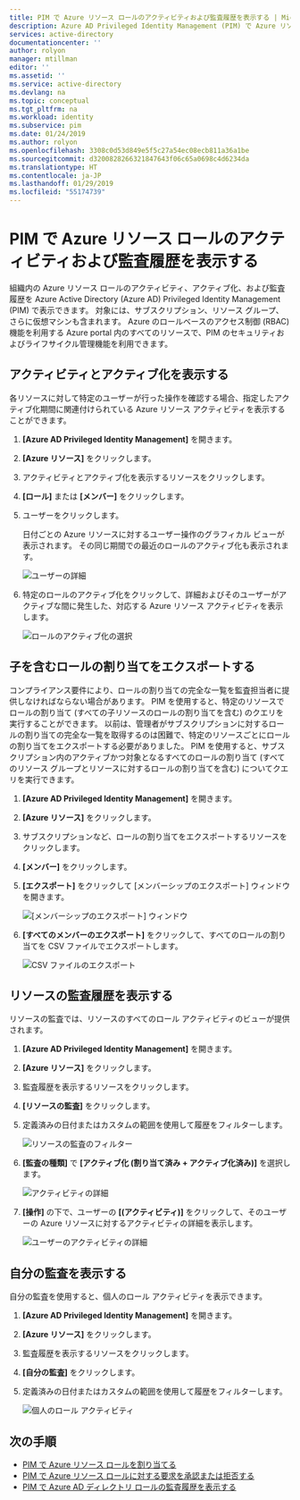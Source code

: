 ```yaml
---
title: PIM で Azure リソース ロールのアクティビティおよび監査履歴を表示する | Microsoft Docs
description: Azure AD Privileged Identity Management (PIM) で Azure リソース ロールのアクティビティおよび監査履歴を表示します。
services: active-directory
documentationcenter: ''
author: rolyon
manager: mtillman
editor: ''
ms.assetid: ''
ms.service: active-directory
ms.devlang: na
ms.topic: conceptual
ms.tgt_pltfrm: na
ms.workload: identity
ms.subservice: pim
ms.date: 01/24/2019
ms.author: rolyon
ms.openlocfilehash: 3308c0d53d849e5f5c27a54ec08ecb811a36a1be
ms.sourcegitcommit: d3200828266321847643f06c65a0698c4d6234da
ms.translationtype: HT
ms.contentlocale: ja-JP
ms.lasthandoff: 01/29/2019
ms.locfileid: "55174739"
---
```

# <a name="view-activity-and-audit-history-for-azure-resource-roles-in-pim"></a>PIM で Azure リソース ロールのアクティビティおよび監査履歴を表示する

組織内の Azure リソース ロールのアクティビティ、アクティブ化、および監査履歴を Azure Active Directory (Azure AD) Privileged Identity Management (PIM) で表示できます。 対象には、サブスクリプション、リソース グループ、さらに仮想マシンも含まれます。 Azure のロールベースのアクセス制御 (RBAC) 機能を利用する Azure portal 内のすべてのリソースで、PIM のセキュリティおよびライフサイクル管理機能を利用できます。

## <a name="view-activity-and-activations"></a>アクティビティとアクティブ化を表示する

各リソースに対して特定のユーザーが行った操作を確認する場合、指定したアクティブ化期間に関連付けられている Azure リソース アクティビティを表示することができます。

1. **[Azure AD Privileged Identity Management]** を開きます。

1. **[Azure リソース]** をクリックします。

1. アクティビティとアクティブ化を表示するリソースをクリックします。

1. **[ロール]** または **[メンバー]** をクリックします。

1. ユーザーをクリックします。

    日付ごとの Azure リソースに対するユーザー操作のグラフィカル ビューが表示されます。 その同じ期間での最近のロールのアクティブ化も表示されます。

    ![ユーザーの詳細](media/azure-pim-resource-rbac/rbac-user-details.png)

1. 特定のロールのアクティブ化をクリックして、詳細およびそのユーザーがアクティブな間に発生した、対応する Azure リソース アクティビティを表示します。

    ![ロールのアクティブ化の選択](media/azure-pim-resource-rbac/rbac-user-resource-activity.png)

## <a name="export-role-assignments-with-children"></a>子を含むロールの割り当てをエクスポートする

コンプライアンス要件により、ロールの割り当ての完全な一覧を監査担当者に提供しなければならない場合があります。 PIM を使用すると、特定のリソースでロールの割り当て (すべての子リソースのロールの割り当てを含む) のクエリを実行することができます。 以前は、管理者がサブスクリプションに対するロールの割り当ての完全な一覧を取得するのは困難で、特定のリソースごとにロールの割り当てをエクスポートする必要がありました。 PIM を使用すると、サブスクリプション内のアクティブかつ対象となるすべてのロールの割り当て (すべてのリソース グループとリソースに対するロールの割り当てを含む) についてクエリを実行できます。

1. **[Azure AD Privileged Identity Management]** を開きます。

1. **[Azure リソース]** をクリックします。

1. サブスクリプションなど、ロールの割り当てをエクスポートするリソースをクリックします。

1. **[メンバー]** をクリックします。

1. **[エクスポート]** をクリックして [メンバーシップのエクスポート] ウィンドウを開きます。

    ![[メンバーシップのエクスポート] ウィンドウ](media/azure-pim-resource-rbac/export-membership.png)

1. **[すべてのメンバーのエクスポート]** をクリックして、すべてのロールの割り当てを CSV ファイルでエクスポートします。

    ![CSV ファイルのエクスポート](media/azure-pim-resource-rbac/export-csv.png)

## <a name="view-resource-audit-history"></a>リソースの監査履歴を表示する

リソースの監査では、リソースのすべてのロール アクティビティのビューが提供されます。

1. **[Azure AD Privileged Identity Management]** を開きます。

1. **[Azure リソース]** をクリックします。

1. 監査履歴を表示するリソースをクリックします。

1. **[リソースの監査]** をクリックします。

1. 定義済みの日付またはカスタムの範囲を使用して履歴をフィルターします。

    ![リソースの監査のフィルター](media/azure-pim-resource-rbac/rbac-resource-audit.png)

1. **[監査の種類]** で **[アクティブ化 (割り当て済み + アクティブ化済み)]** を選択します。

    ![アクティビティの詳細](media/azure-pim-resource-rbac/rbac-audit-activity.png)

1. **[操作]** の下で、ユーザーの **[(アクティビティ)]** をクリックして、そのユーザーの Azure リソースに対するアクティビティの詳細を表示します。

    ![ユーザーのアクティビティの詳細](media/azure-pim-resource-rbac/rbac-audit-activity-details.png)

## <a name="view-my-audit"></a>自分の監査を表示する

自分の監査を使用すると、個人のロール アクティビティを表示できます。

1. **[Azure AD Privileged Identity Management]** を開きます。

1. **[Azure リソース]** をクリックします。

1. 監査履歴を表示するリソースをクリックします。

1. **[自分の監査]** をクリックします。

1. 定義済みの日付またはカスタムの範囲を使用して履歴をフィルターします。

    ![個人のロール アクティビティ](media/azure-pim-resource-rbac/my-audit-time.png)

## <a name="next-steps"></a>次の手順

- [PIM で Azure リソース ロールを割り当てる](pim-resource-roles-assign-roles.md)
- [PIM で Azure リソース ロールに対する要求を承認または拒否する](pim-resource-roles-approval-workflow.md)
- [PIM で Azure AD ディレクトリ ロールの監査履歴を表示する](pim-how-to-use-audit-log.md)
